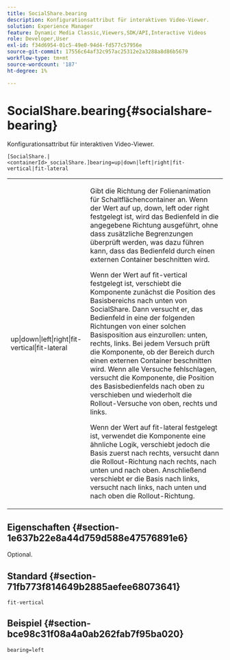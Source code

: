 ```yaml
---
title: SocialShare.bearing
description: Konfigurationsattribut für interaktiven Video-Viewer.
solution: Experience Manager
feature: Dynamic Media Classic,Viewers,SDK/API,Interactive Videos
role: Developer,User
exl-id: f34d6954-01c5-49e0-94d4-fd577c57956e
source-git-commit: 17556c64af32c957ac25312e2a3288a8d86b5679
workflow-type: tm+mt
source-wordcount: '187'
ht-degree: 1%

---
```


# SocialShare.bearing{#socialshare-bearing}

Konfigurationsattribut für interaktiven Video-Viewer.

`[SocialShare.|<containerId>_socialShare.]bearing=up|down|left|right|fit-vertical|fit-lateral`

<table id="table_441553CD34C94A58A9D7CBF772DEDDB6"> 
 <tbody> 
  <tr> 
   <td colname="col1"> <p> <span class="codeph"> up|down|left|right|fit-vertical|fit-lateral</span> </p> </td> 
   <td colname="col2"> <p> Gibt die Richtung der Folienanimation für Schaltflächencontainer an. Wenn der Wert auf <span class="codeph"> up</span>, <span class="codeph"> down</span>, <span class="codeph"> left</span> oder <span class="codeph"> right</span> festgelegt ist, wird das Bedienfeld in die angegebene Richtung ausgeführt, ohne dass zusätzliche Begrenzungen überprüft werden, was dazu führen kann, dass das Bedienfeld durch einen externen Container beschnitten wird. </p> <p>Wenn der Wert auf <span class="codeph"> fit-vertical</span> festgelegt ist, verschiebt die Komponente zunächst die Position des Basisbereichs nach unten von SocialShare. Dann versucht er, das Bedienfeld in eine der folgenden Richtungen von einer solchen Basisposition aus einzurollen: unten, rechts, links. Bei jedem Versuch prüft die Komponente, ob der Bereich durch einen externen Container beschnitten wird. Wenn alle Versuche fehlschlagen, versucht die Komponente, die Position des Basisbedienfelds nach oben zu verschieben und wiederholt die Rollout-Versuche von oben, rechts und links. </p> <p>Wenn der Wert auf <span class="codeph"> fit-lateral</span> festgelegt ist, verwendet die Komponente eine ähnliche Logik, verschiebt jedoch die Basis zuerst nach rechts, versucht dann die Rollout-Richtung nach rechts, nach unten und nach oben. Anschließend verschiebt er die Basis nach links, versucht nach links, nach unten und nach oben die Rollout-Richtung. </p> </td> 
  </tr> 
 </tbody> 
</table>

## Eigenschaften {#section-1e637b22e8a44d759d588e47576891e6}

Optional.

## Standard {#section-71fb773f814649b2885aefee68073641}

`fit-vertical`

## Beispiel {#section-bce98c31f08a4a0ab262fab7f95ba020}

```
bearing=left
```
